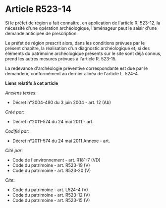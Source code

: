 # Article R523-14

Si le préfet de région a fait connaître, en application de l'article R. 523-12, la nécessité d'une opération archéologique,
l'aménageur peut le saisir d'une demande anticipée de prescription.

Le préfet de région prescrit alors, dans les conditions prévues par le présent chapitre, la réalisation d'un diagnostic
archéologique et, si des éléments du patrimoine archéologique présents sur le site sont déjà connus, prend les autres mesures
prévues à l'article R. 523-15. 

La redevance d'archéologie préventive correspondante est due par le demandeur, conformément au dernier alinéa de l'article L.
524-4.

**Liens relatifs à cet article**

_Anciens textes_:

  - Décret n°2004-490 du 3 juin 2004 - art. 12 (Ab)

_Créé par_:

  - Décret n°2011-574 du 24 mai 2011  - art.

_Codifié par_:

  - Décret n°2011-574 du 24 mai 2011 Annexe - art.

_Cité par_:

  - Code de l'environnement - art. R181-7 (VD)
  - Code du patrimoine - art. R523-19 (V)
  - Code du patrimoine - art. R523-20 (V)

_Cite_:

  - Code du patrimoine - art. L524-4 (V)
  - Code du patrimoine - art. R523-12 (V)
  - Code du patrimoine - art. R523-15 (V)

